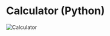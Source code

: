 # Calculator (Python)


![Calculator](https://user-images.githubusercontent.com/77468777/116816459-88c14400-ab51-11eb-8c15-4253c2dd8688.png)
